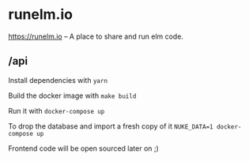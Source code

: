 # runelm.io

https://runelm.io – A place to share and run elm code.

## /api

Install dependencies with `yarn`

Build the docker image with `make build`

Run it with `docker-compose up`

To drop the database and import a fresh copy of it `NUKE_DATA=1 docker-compose up`



Frontend code will be open sourced later on ;)